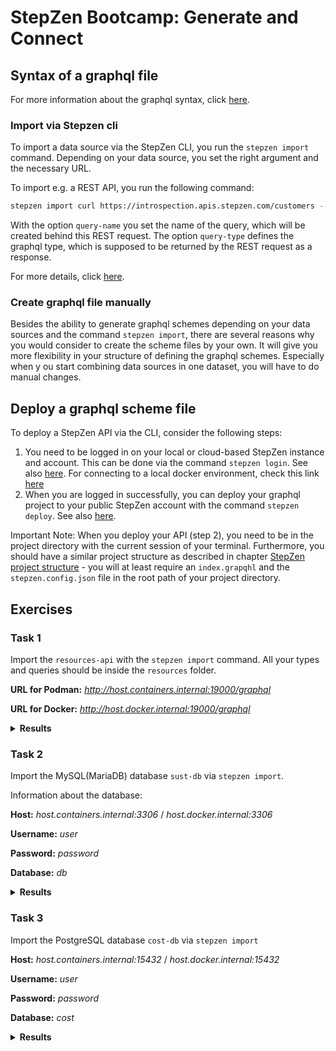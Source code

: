 # StepZen Bootcamp: Generate and Connect

## Syntax of a graphql file

For more information about the graphql syntax, click [here](https://graphql.org/learn/schema/).

### Import via Stepzen cli

To import a data source via the StepZen CLI, you run the `stepzen import` 
command. Depending on your data source, you set the right argument and the 
necessary URL.

To import e.g. a REST API, you run the following command: 

```bash
stepzen import curl https://introspection.apis.stepzen.com/customers --query-name "customers" --query-type "Customer" --name "customers"
```

With the option `query-name` you set the name of the query, which will be 
created behind this REST request. The option `query-type` defines the graphql 
type, which is supposed to be returned by the REST request as a response.

For more details, click [here](https://www.ibm.com/docs/en/stepzen?topic=quickstart-transform-rest-graphql).

### Create graphql file manually

Besides the ability to generate graphql schemes depending on your data sources 
and the command `stepzen import`, there are several reasons why you would 
consider to create the scheme files by your own. It will give you more 
flexibility in your structure of defining the graphql schemes. Especially when y
ou start combining data sources in one dataset, you will have to do manual changes.

## Deploy a graphql scheme file

To deploy a StepZen API via the CLI, consider the following steps:

1. You need to be logged in on your local or cloud-based StepZen instance and 
account. This can be done via the command `stepzen login`. See also 
[here](https://www.ibm.com/docs/en/stepzen?topic=reference-cli-commands#stepzen-login). 
For connecting to a local docker environment, check this link [here](https://www.ibm.com/docs/en/stepzen?topic=apis-local-development-in-docker)
2.  When you are logged in successfully, you can deploy your graphql project 
to your public StepZen account with the command `stepzen deploy`. See also [here](https://www.ibm.com/docs/en/stepzen?topic=reference-cli-commands#stepzen-deploy).

Important Note: When you deploy your API (step 2), you need to be in the 
project directory with the current session of your terminal.
Furthermore, you should have a similar project structure as described in 
chapter 
[StepZen project structure](../ch-02/README.md#stepzen-project-structure) - 
you will at least require an `index.grapqhl` and the `stepzen.config.json` file 
in the root path of your project directory.

## Exercises

### Task 1

Import the `resources-api` with the `stepzen import` command. All your types 
and queries should be inside the `resources` folder.

**URL for Podman:** *http://host.containers.internal:19000/graphql*

**URL for Docker:** *http://host.docker.internal:19000/graphql*

<details>
<summary><b>Results</b></summary>
To import the `resources-api`, simply execute the following command (for podman):

```bash
stepzen import graphql http://host.containers.internal:19000/graphql --name=resources
```

</details>

### Task 2

Import the MySQL(MariaDB) database `sust-db` via `stepzen import`.

Information about the database:

**Host:** *host.containers.internal:3306* / *host.docker.internal:3306*

**Username:** *user*

**Password:** *password*

**Database:** *db*

<details>
<summary><b>Results</b></summary>
To import the `sust-db`, execute the following command:

```bash
stepzen import mysql mysql://user:password@host.containers.internal:3306/db --name=sust-db
```

</details>

### Task 3

Import the PostgreSQL database `cost-db` via `stepzen import`

**Host:** *host.containers.internal:15432* / *host.docker.internal:15432*

**Username:** *user*

**Password:** *password*

**Database:** *cost*

<details>
<summary><b>Results</b></summary>
To import the `cost-db` via `stepzen import`, execute the following command:

```bash
stepzen import postgresql postgresql://host.containers.internal:15432/cost?user=user&password=password
```

</details>
